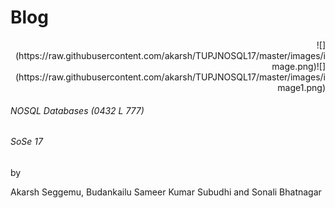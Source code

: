 
# Blog 
<div style="text-align: right">
  ![](https://raw.githubusercontent.com/akarsh/TUPJNOSQL17/master/images/image.png)![](https://raw.githubusercontent.com/akarsh/TUPJNOSQL17/master/images/image1.png)
</div>

###### NOSQL Databases (0432 L 777)
###### SoSe 17

by

Akarsh Seggemu, Budankailu Sameer Kumar Subudhi and Sonali Bhatnagar
